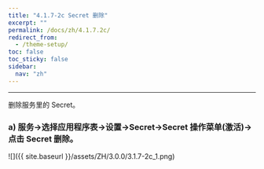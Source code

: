 ```yaml
---
title: "4.1.7-2c Secret 删除"
excerpt: ""
permalink: /docs/zh/4.1.7.2c/
redirect_from:
  - /theme-setup/
toc: false
toc_sticky: false
sidebar:
  nav: "zh"
---
```


---
删除服务里的 Secret。

### a\) 服务→选择应用程序表→设置→Secret→Secret 操作菜单(激活)→点击 Secret 删除。
![]({{ site.baseurl }}/assets/ZH/3.0.0/3.1.7-2c_1.png)
